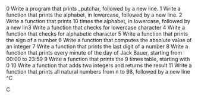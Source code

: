 0 Write a program that prints _putchar, followed by a new line.
1 Write a function that prints the alphabet, in lowercase, followed by a new line.
2 Write a function that prints 10 times the alphabet, in lowercase, followed by a new lin3 Write a function that checks for lowercase character
4 Write a function that checks for alphabetic character
5 Write a function that prints the sign of a number
6 Write a function that computes the absolute value of an integer
7 Write a function that prints the last digit of a number
8 Write a function that prints every minute of the day of Jack Bauer, starting from 00:00 to 23:59
9 Write a function that prints the 9 times table, starting with 0
10 Write a function that adds two integers and returns the result
11 Write a function that prints all natural numbers from n to 98, followed by a new line
^C

C

